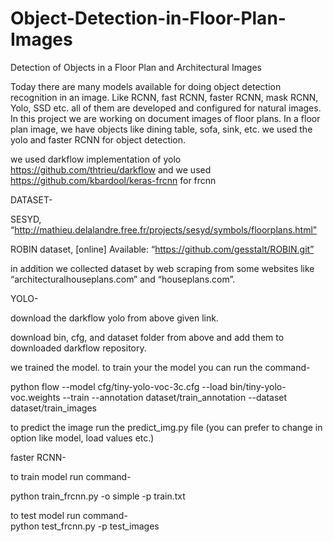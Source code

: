 # Object-Detection-in-Floor-Plan-Images
Detection of Objects in a Floor Plan and Architectural Images

Today there are many models available for doing object detection recognition in an image.
Like RCNN, fast RCNN, faster RCNN, mask RCNN, Yolo, SSD etc.
all of them are developed and configured for natural images. In this project we are working on
document images of floor plans. In a floor plan image, we have objects like dining table, sofa,
sink, etc. we used the yolo and faster RCNN for object detection.

we used darkflow implementation of yolo https://github.com/thtrieu/darkflow and
we used https://github.com/kbardool/keras-frcnn for frcnn

DATASET-

SESYD, “http://mathieu.delalandre.free.fr/projects/sesyd/symbols/floorplans.html”

ROBIN dataset, [online] Available: “https://github.com/gesstalt/ROBIN.git”

in addition we collected dataset by web scraping from some websites like “architecturalhouseplans.com” and
“houseplans.com”.

YOLO-

download the darkflow yolo from above given link.

download bin, cfg, and dataset folder from above and add them to downloaded darkflow repository.

we trained the model. to train your the model you can run the command-

python flow --model cfg/tiny-yolo-voc-3c.cfg --load bin/tiny-yolo-voc.weights --train --annotation dataset/train_annotation --dataset dataset/train_images

to predict the image run the predict_img.py file (you can prefer to change in option like model, load values etc.)

faster RCNN-

to train model run command-

python train_frcnn.py -o simple -p train.txt

to test model run command-  
python test_frcnn.py -p test_images




